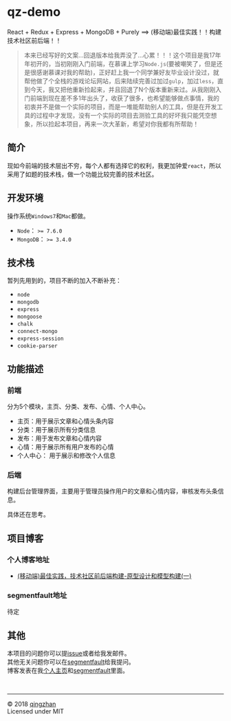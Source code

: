 # qz-demo

React + Redux + Express + MongoDB + Purely ==> (移动端)最佳实践！！构建技术社区前后端！！

> 本来已经写好的文案...回退版本给我弄没了...心累！！！这个项目是我17年年初开的，当初刚刚入门前端，在慕课上学习`Node.js`(要被嘲笑了，但是还是很感谢慕课对我的帮助)，正好赶上我一个同学兼好友毕业设计没过，就帮他做了个全栈的游戏论坛网站，后来陆续完善过加过`gulp`，加过`less`，直到今天，我又把他重新捡起来，并且回退了N个版本重新来过。从我刚刚入门前端到现在差不多1年出头了，收获了很多，也希望能够做点事情，我的初衷并不是做一个实际的项目，而是一堆能帮助别人的工具，但是在开发工具的过程中才发现，没有一个实际的项目去测验工具的好坏我只能凭空想象，所以捡起本项目，再来一次大革新，希望对你我都有所帮助！

## 简介

现如今前端的技术层出不穷，每个人都有选择它的权利，我更加钟爱`react`，所以采用了如题的技术栈，做一个功能比较完善的技术社区。

## 开发环境

操作系统`Windows7`和`Mac`都做。

  - `Node`：     `>= 7.6.0`
  - `MongoDB`：  `>= 3.4.0`

## 技术栈

暂列先用到的，项目不断的加入不断补充：
   
   - `node`
   - `mongodb`
   - `express`
   - `mongoose`
   - `chalk`
   - `connect-mongo`
   - `express-session`
   - `cookie-parser`

## 功能描述

### 前端

分为5个模块，主页、分类、发布、心情、个人中心。

   - 主页：用于展示文章和心情头条内容
   - 分类：用于展示所有分类信息
   - 发布：用于发布文章和心情内容
   - 心情：用于展示所有用户发布的心情
   - 个人中心： 用于展示和修改个人信息

### 后端

构建后台管理界面，主要用于管理员操作用户的文章和心情内容，审核发布头条信息。

具体还在思考。

## 项目博客

### 个人博客地址

  - [(移动端)最佳实践，技术社区前后端构建-原型设计和模型构建(一)](http://www.yujunren.com/blog/2018/%E6%8A%80%E6%9C%AF%E7%A4%BE%E5%8C%BA%E5%89%8D%E5%90%8E%E7%AB%AF%E6%9E%84%E5%BB%BA-%E5%8E%9F%E5%9E%8B%E8%AE%BE%E8%AE%A1%E5%92%8C%E6%95%B0%E6%8D%AE%E6%A8%A1%E5%9E%8B(%E4%B8%80)/)

### segmentfault地址

待定

## 其他

本项目的问题你可以提[issue](https://github.com/yudaren007007/qz-demo/issues/new)或者给我发邮件。<br>
其他无关问题你可以在[segmentfault](https://segmentfault.com/u/qingzhan)给我提问。<br>
博客发表在我[个人主页](http://www.yujunren.com/blog/)和[segmentfault](https://segmentfault.com/blog/qingzhan)里面。<br>

<br>

---

&copy; 2018 [qingzhan](https://github.com/yudaren007007)
<br>
Licensed under MIT